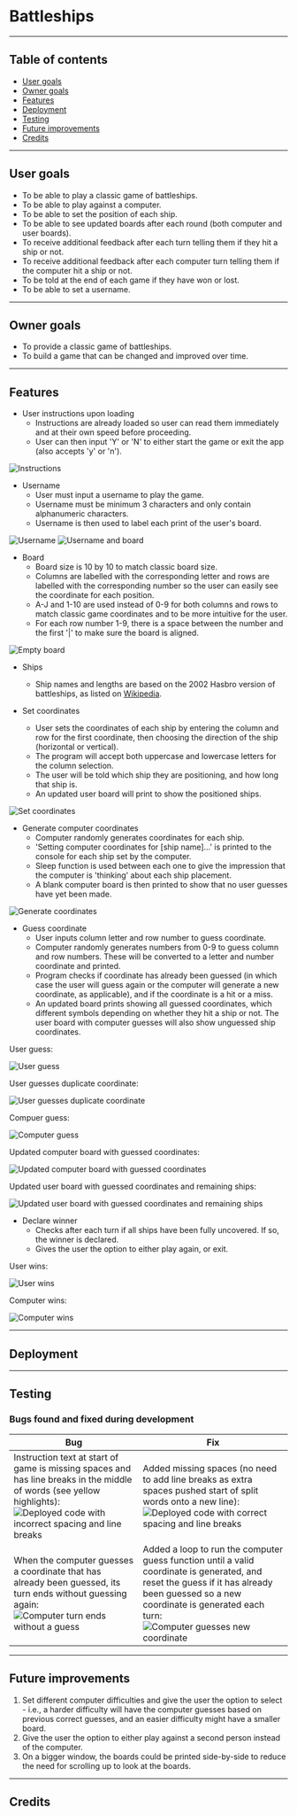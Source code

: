 # Battleships


<hr>

## Table of contents

- [User goals](#user-goals)
- [Owner goals](#owner-goals)
- [Features](#features)
- [Deployment](#deployment)
- [Testing](#testing)
- [Future improvements](#future-improvements)
- [Credits](#credits)

<hr>

## User goals
- To be able to play a classic game of battleships.
- To be able to play against a computer.
- To be able to set the position of each ship.
- To be able to see updated boards after each round (both computer and user boards).
- To receive additional feedback after each turn telling them if they hit a ship or not.
- To receive additional feedback after each computer turn telling them if the computer hit a ship or not.
- To be told at the end of each game if they have won or lost.
- To be able to set a username.

<hr>

## Owner goals
- To provide a classic game of battleships.
- To build a game that can be changed and improved over time.

<hr>

## Features
- User instructions upon loading
    - Instructions are already loaded so user can read them immediately and at their own speed before proceeding.
    - User can then input 'Y' or 'N' to either start the game or exit the app (also accepts 'y' or 'n').

![Instructions](documentation/features/instructions.png)

- Username
    - User must input a username to play the game.
    - Username must be minimum 3 characters and only contain alphanumeric characters.
    - Username is then used to label each print of the user's board.

![Username](documentation/features/username.png)
![Username and board](documentation/features/username-and-board.png)

- Board
    - Board size is 10 by 10 to match classic board size.
    - Columns are labelled with the corresponding letter and rows are labelled with the corresponding number so the user can easily see the coordinate for each position.
    - A-J and 1-10 are used instead of 0-9 for both columns and rows to match classic game coordinates and to be more intuitive for the user.
    - For each row number 1-9, there is a space between the number and the first '|' to make sure the board is aligned.

![Empty board](documentation/features/empty-board.png)

- Ships
    - Ship names and lengths are based on the 2002 Hasbro version of battleships, as listed on [Wikipedia](https://en.wikipedia.org/wiki/Battleship_(game)).

- Set coordinates
    - User sets the coordinates of each ship by entering the column and row for the first coordinate, then choosing the direction of the ship (horizontal or vertical).
    - The program will accept both uppercase and lowercase letters for the column selection.
    - The user will be told which ship they are positioning, and how long that ship is.
    - An updated user board will print to show the positioned ships.

![Set coordinates](documentation/features/set-coordinates.png)

- Generate computer coordinates
    - Computer randomly generates coordinates for each ship.
    - 'Setting computer coordinates for [ship name]...' is printed to the console for each ship set by the computer.
    - Sleep function is used between each one to give the impression that the computer is 'thinking' about each ship placement.
    - A blank computer board is then printed to show that no user guesses have yet been made.

![Generate coordinates](documentation/features/generate-coordinates.png)

- Guess coordinate
    - User inputs column letter and row number to guess coordinate.
    - Computer randomly generates numbers from 0-9 to guess column and row numbers. These will be converted to a letter and number coordinate and printed.
    - Program checks if coordinate has already been guessed (in which case the user will guess again or the computer will generate a new coordinate, as applicable), and if the coordinate is a hit or a miss.
    - An updated board prints showing all guessed coordinates, which different symbols depending on whether they hit a ship or not. The user board with computer guesses will also show unguessed ship coordinates.

User guess:

![User guess](documentation/features/guess-coordinate.png)

User guesses duplicate coordinate:

![User guesses duplicate coordinate](documentation/features/guess-coordinate-already-guessed.png)

Compuer guess:

![Computer guess](documentation/features/computer-guess-coordinate.png)

Updated computer board with guessed coordinates:

![Updated computer board with guessed coordinates](documentation/features/computer-board-with-guesses.png)

Updated user board with guessed coordinates and remaining ships:

![Updated user board with guessed coordinates and remaining ships](documentation/features/user-board-with-guesses.png)


- Declare winner
    - Checks after each turn if all ships have been fully uncovered. If so, the winner is declared.
    - Gives the user the option to either play again, or exit.

User wins:

![User wins](documentation/features/user-wins.png)

Computer wins:

![Computer wins](documentation/features/computer-wins.png)

<hr>

## Deployment


<hr>

## Testing
### Bugs found and fixed during development

| Bug | Fix |
| --- | --- |
| Instruction text at start of game is missing spaces and has line breaks in the middle of words (see yellow highlights): ![Deployed code with incorrect spacing and line breaks](documentation/testing/text-line-length.png) | Added missing spaces (no need to add line breaks as extra spaces pushed start of split words onto a new line): ![Deployed code with correct spacing and line breaks](documentation/testing/text-line-length-fixed.png) |
| When the computer guesses a coordinate that has already been guessed, its turn ends without guessing again: ![Computer turn ends without a guess](documentation/testing/computer-turn-ends-without-guess.png) | Added a loop to run the computer guess function until a valid coordinate is generated, and reset the guess if it has already been guessed so a new coordinate is generated each turn: ![Computer guesses new coordinate](documentation/testing/computer-guesses-new-coordinate.png) |

<hr>

## Future improvements
1. Set different computer difficulties and give the user the option to select - i.e., a harder difficulty will have the computer guesses based on previous correct guesses, and an easier difficulty might have a smaller board.
2. Give the user the option to either play against a second person instead of the computer.
3. On a bigger window, the boards could be printed side-by-side to reduce the need for scrolling up to look at the boards.

<hr>

## Credits
